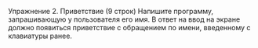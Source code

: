 Упражнение 2. Приветствие
(9 строк)
Напишите программу, запрашивающую у пользователя его имя. В ответ
на ввод на экране должно появиться приветствие с обращением по имени,
введенному с клавиатуры ранее.
